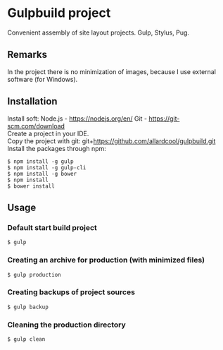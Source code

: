 # Gulpbuild project
Convenient assembly of site layout projects. Gulp, Stylus, Pug.

## Remarks
In the project there is no minimization of images, because I use external software (for Windows).

## Installation
Install soft: Node.js - https://nodejs.org/en/ Git - https://git-scm.com/download  
Create a project in your IDE.  
Copy the project with git: git+https://github.com/allardcool/gulpbuild.git  
Install the packages through npm:  

```
$ npm install -g gulp
$ npm install -g gulp-cli
$ npm install -g bower
$ npm install
$ bower install
```

## Usage

### Default start build project
```
$ gulp
```
### Creating an archive for production (with minimized files)
```
$ gulp production
```
### Creating backups of project sources
```
$ gulp backup
```
### Сleaning the production directory
```
$ gulp clean
```
